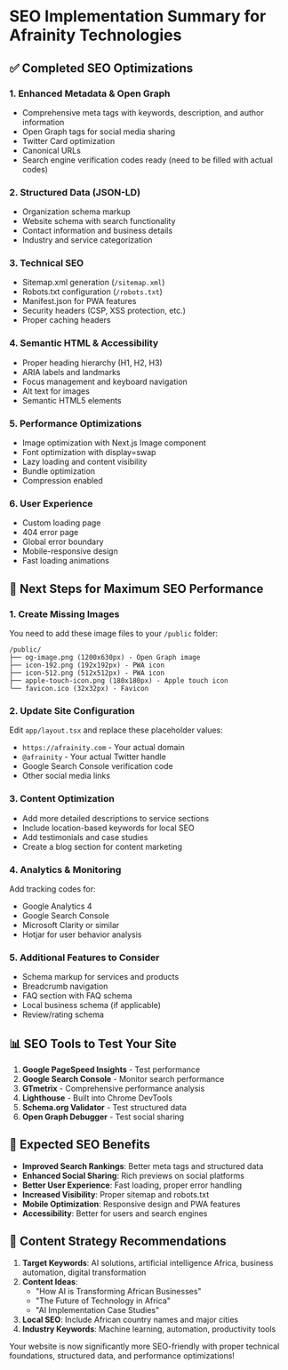 # SEO Implementation Summary for Afrainity Technologies

## ✅ Completed SEO Optimizations

### 1. **Enhanced Metadata & Open Graph**

- Comprehensive meta tags with keywords, description, and author information
- Open Graph tags for social media sharing
- Twitter Card optimization
- Canonical URLs
- Search engine verification codes ready (need to be filled with actual codes)

### 2. **Structured Data (JSON-LD)**

- Organization schema markup
- Website schema with search functionality
- Contact information and business details
- Industry and service categorization

### 3. **Technical SEO**

- Sitemap.xml generation (`/sitemap.xml`)
- Robots.txt configuration (`/robots.txt`)
- Manifest.json for PWA features
- Security headers (CSP, XSS protection, etc.)
- Proper caching headers

### 4. **Semantic HTML & Accessibility**

- Proper heading hierarchy (H1, H2, H3)
- ARIA labels and landmarks
- Focus management and keyboard navigation
- Alt text for images
- Semantic HTML5 elements

### 5. **Performance Optimizations**

- Image optimization with Next.js Image component
- Font optimization with display=swap
- Lazy loading and content visibility
- Bundle optimization
- Compression enabled

### 6. **User Experience**

- Custom loading page
- 404 error page
- Global error boundary
- Mobile-responsive design
- Fast loading animations

## 🔧 Next Steps for Maximum SEO Performance

### 1. **Create Missing Images**

You need to add these image files to your `/public` folder:

```
/public/
├── og-image.png (1200x630px) - Open Graph image
├── icon-192.png (192x192px) - PWA icon
├── icon-512.png (512x512px) - PWA icon
├── apple-touch-icon.png (180x180px) - Apple touch icon
└── favicon.ico (32x32px) - Favicon
```

### 2. **Update Site Configuration**

Edit `app/layout.tsx` and replace these placeholder values:

- `https://afrainity.com` - Your actual domain
- `@afrainity` - Your actual Twitter handle
- Google Search Console verification code
- Other social media links

### 3. **Content Optimization**

- Add more detailed descriptions to service sections
- Include location-based keywords for local SEO
- Add testimonials and case studies
- Create a blog section for content marketing

### 4. **Analytics & Monitoring**

Add tracking codes for:

- Google Analytics 4
- Google Search Console
- Microsoft Clarity or similar
- Hotjar for user behavior analysis

### 5. **Additional Features to Consider**

- Schema markup for services and products
- Breadcrumb navigation
- FAQ section with FAQ schema
- Local business schema (if applicable)
- Review/rating schema

## 📊 SEO Tools to Test Your Site

1. **Google PageSpeed Insights** - Test performance
2. **Google Search Console** - Monitor search performance
3. **GTmetrix** - Comprehensive performance analysis
4. **Lighthouse** - Built into Chrome DevTools
5. **Schema.org Validator** - Test structured data
6. **Open Graph Debugger** - Test social sharing

## 🚀 Expected SEO Benefits

- **Improved Search Rankings**: Better meta tags and structured data
- **Enhanced Social Sharing**: Rich previews on social platforms
- **Better User Experience**: Fast loading, proper error handling
- **Increased Visibility**: Proper sitemap and robots.txt
- **Mobile Optimization**: Responsive design and PWA features
- **Accessibility**: Better for users and search engines

## 📝 Content Strategy Recommendations

1. **Target Keywords**: AI solutions, artificial intelligence Africa, business automation, digital transformation
2. **Content Ideas**:
   - "How AI is Transforming African Businesses"
   - "The Future of Technology in Africa"
   - "AI Implementation Case Studies"
3. **Local SEO**: Include African country names and major cities
4. **Industry Keywords**: Machine learning, automation, productivity tools

Your website is now significantly more SEO-friendly with proper technical foundations, structured data, and performance optimizations!
